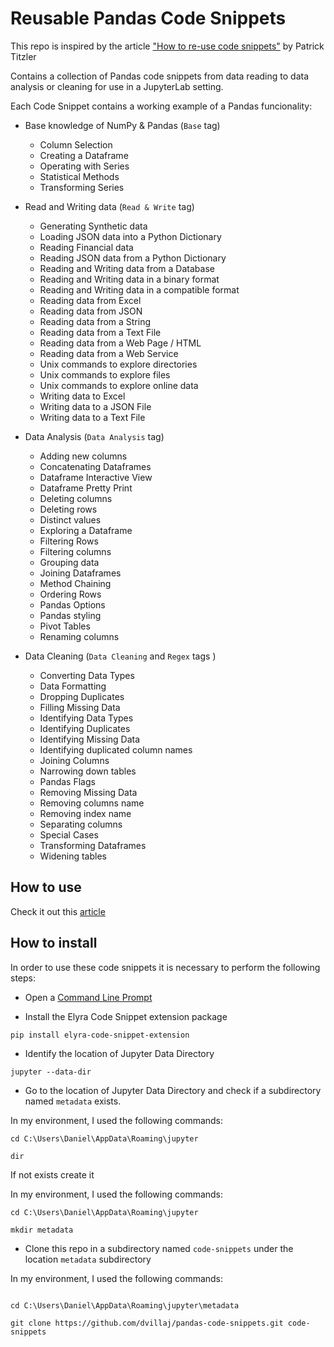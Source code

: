 # Reusable Pandas Code Snippets

This repo is inspired by the article ["How to re-use code snippets"](https://medium.com/ibm-data-ai/how-to-re-use-code-snippets-in-jupyterlab-3e4495fa6e31) by Patrick Titzler

Contains a collection of Pandas code snippets from data reading to data analysis or cleaning for use in a JupyterLab setting.

Each Code Snippet contains a working example of a Pandas funcionality:

- Base knowledge of NumPy & Pandas (`Base` tag) 
    - Column Selection
    - Creating a Dataframe
    - Operating with Series
    - Statistical Methods
    - Transforming Series

- Read and Writing data (`Read & Write` tag)
    - Generating Synthetic data
    - Loading JSON data into a Python Dictionary
    - Reading Financial data
    - Reading JSON data from a Python Dictionary
    - Reading and Writing data from a Database
    - Reading and Writing data in a binary format
    - Reading and Writing data in a compatible format
    - Reading data from Excel
    - Reading data from JSON
    - Reading data from a String
    - Reading data from a Text File
    - Reading data from a Web Page / HTML
    - Reading data from a Web Service
    - Unix commands to explore directories
    - Unix commands to explore files
    - Unix commands to explore online data
    - Writing data to Excel
    - Writing data to a JSON File
    - Writing data to a Text File

- Data Analysis (`Data Analysis` tag)
    - Adding new columns
    - Concatenating Dataframes
    - Dataframe Interactive View
    - Dataframe Pretty Print
    - Deleting columns
    - Deleting rows
    - Distinct values
    - Exploring a Dataframe
    - Filtering Rows
    - Filtering columns
    - Grouping data
    - Joining Dataframes
    - Method Chaining
    - Ordering Rows
    - Pandas Options
    - Pandas styling
    - Pivot Tables
    - Renaming columns

- Data Cleaning (`Data Cleaning` and `Regex` tags )
    - Converting Data Types
    - Data Formatting
    - Dropping Duplicates
    - Filling Missing Data
    - Identifying Data Types
    - Identifying Duplicates
    - Identifying Missing Data
    - Identifying duplicated column names
    - Joining Columns
    - Narrowing down tables
    - Pandas Flags
    - Removing Missing Data
    - Removing columns name
    - Removing index name
    - Separating columns
    - Special Cases
    - Transforming Dataframes
    - Widening tables

## How to use

Check it out this [article](https://medium.com/ibm-data-ai/how-to-re-use-code-snippets-in-jupyterlab-3e4495fa6e31)

## How to install

In order to use these code snippets it is necessary to perform the following steps:

- Open a [Command Line Prompt](https://www.lifewire.com/how-to-open-command-prompt-2618089)

- Install the Elyra Code Snippet extension package

```
pip install elyra-code-snippet-extension
```

- Identify the location of Jupyter Data Directory

```
jupyter --data-dir
```

- Go to the location of Jupyter Data Directory and check if a subdirectory named `metadata` exists. 

In my environment, I used the following commands:

```
cd C:\Users\Daniel\AppData\Roaming\jupyter

dir
```

If not exists create it

In my environment, I used the following commands:

```
cd C:\Users\Daniel\AppData\Roaming\jupyter

mkdir metadata
```

- Clone this repo in a subdirectory named `code-snippets` under the location `metadata` subdirectory

In my environment, I used the following commands:

```

cd C:\Users\Daniel\AppData\Roaming\jupyter\metadata

git clone https://github.com/dvillaj/pandas-code-snippets.git code-snippets
```
